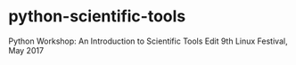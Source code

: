 # python-scientific-tools
Python Workshop: An Introduction to Scientific Tools Edit
9th Linux Festival, May 2017
